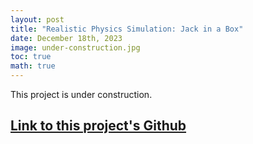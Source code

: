 ```yaml
---
layout: post
title: "Realistic Physics Simulation: Jack in a Box"
date: December 18th, 2023
image: under-construction.jpg
toc: true
math: true
---
```

This project is under construction.

## **[Link to this project's Github](https://github.com/gjcliff/Physics-Simulation)**